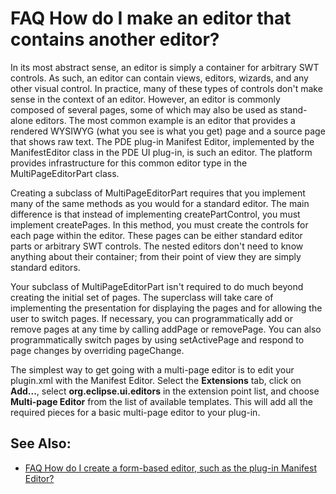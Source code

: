 

FAQ How do I make an editor that contains another editor?
=========================================================

In its most abstract sense, an editor is simply a container for arbitrary SWT controls. As such, an editor can contain views, editors, wizards, and any other visual control. In practice, many of these types of controls don't make sense in the context of an editor. However, an editor is commonly composed of several pages, some of which may also be used as stand-alone editors. The most common example is an editor that provides a rendered WYSIWYG (what you see is what you get) page and a source page that shows raw text. The PDE plug-in Manifest Editor, implemented by the ManifestEditor class in the PDE UI plug-in, is such an editor. The platform provides infrastructure for this common editor type in the MultiPageEditorPart class.

Creating a subclass of MultiPageEditorPart requires that you implement many of the same methods as you would for a standard editor. The main difference is that instead of implementing createPartControl, you must implement createPages. In this method, you must create the controls for each page within the editor. These pages can be either standard editor parts or arbitrary SWT controls. The nested editors don't need to know anything about their container; from their point of view they are simply standard editors.

Your subclass of MultiPageEditorPart isn't required to do much beyond creating the initial set of pages. The superclass will take care of implementing the presentation for displaying the pages and for allowing the user to switch pages. If necessary, you can programmatically add or remove pages at any time by calling addPage or removePage. You can also programmatically switch pages by using setActivePage and respond to page changes by overriding pageChange.

The simplest way to get going with a multi-page editor is to edit your plugin.xml with the Manifest Editor. Select the **Extensions** tab, click on **Add...**, select **org.eclipse.ui.editors** in the extension point list, and choose **Multi-page Editor** from the list of available templates. This will add all the required pieces for a basic multi-page editor to your plug-in.

See Also:
---------

*   [FAQ How do I create a form-based editor, such as the plug-in Manifest Editor?](./FAQ_How_do_I_create_a_form-based_editor_such_as_the_plug-in_Manifest_Editor.md "FAQ How do I create a form-based editor, such as the plug-in Manifest Editor?")

